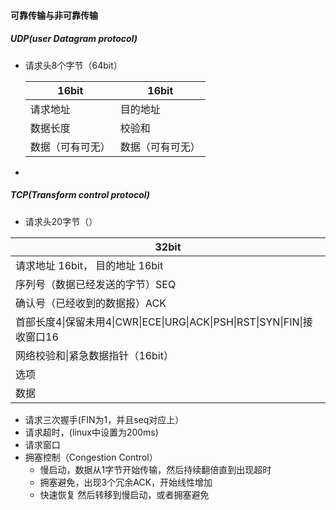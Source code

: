 #### 可靠传输与非可靠传输

##### UDP(user Datagram protocol)

* 请求头8个字节（64bit）

  | 16bit            | 16bit            |
  | ---------------- | ---------------- |
  | 请求地址         | 目的地址         |
  | 数据长度         | 校验和           |
  | 数据（可有可无） | 数据（可有可无） |

* 

##### TCP(Transform control protocol)

* 请求头20字节（）

| 32bit                                                        |
| ------------------------------------------------------------ |
| 请求地址 16bit， 目的地址 16bit                              |
| 序列号（数据已经发送的字节）SEQ                              |
| 确认号（已经收到的数据报）ACK                                |
| 首部长度4\|保留未用4\|CWR\|ECE\|URG\|ACK\|PSH\|RST\|SYN\|FIN\|接收窗口16 |
| 网络校验和\|紧急数据指针（16bit）                            |
| 选项                                                         |
| 数据                                                         |

* 请求三次握手(FIN为1，并且seq对应上）
* 请求超时，(linux中设置为200ms)
* 请求窗口
* 拥塞控制（Congestion Control）
  * 慢启动，数据从1字节开始传输，然后持续翻倍直到出现超时
  * 拥塞避免，出现3个冗余ACK，开始线性增加
  * 快速恢复 然后转移到慢启动，或者拥塞避免

